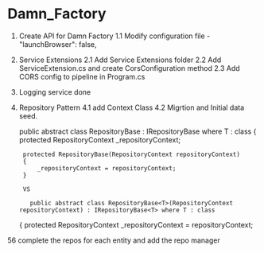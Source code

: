 # Damn_Factory

1. Create API for Damn Factory
1.1 Modify configuration file   - "launchBrowser": false,

2. Service Extensions
2.1 Add Service Extensions folder
2.2 Add ServiceExtension.cs and create CorsConfiguration method
2.3 Add CORS config to pipeline in Program.cs

3. Logging service done 

4. Repository Pattern
4.1 add Context Class
4.2 Migrtion and Initial data seed.
         
    public abstract class RepositoryBase<T> : IRepositoryBase<T> where T : class
    {
        protected RepositoryContext _repositoryContext;

        protected RepositoryBase(RepositoryContext repositoryContext)
        {
            _repositoryContext = repositoryContext;
        }

        VS

          public abstract class RepositoryBase<T>(RepositoryContext repositoryContext) : IRepositoryBase<T> where T : class
    {
        protected RepositoryContext _repositoryContext = repositoryContext;


56 complete the repos for each entity and add the repo manager